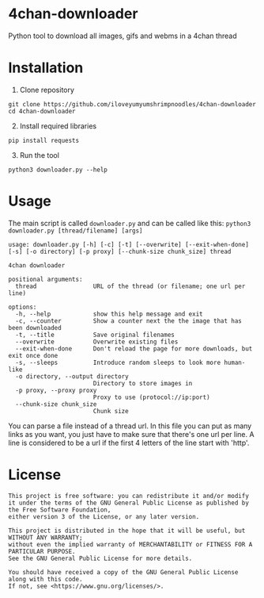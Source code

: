 # 4chan-downloader
Python tool to download all images, gifs and webms in a 4chan thread

# Installation
1. Clone repository
```
git clone https://github.com/iloveyumyumshrimpnoodles/4chan-downloader
cd 4chan-downloader
```
2. Install required libraries
```
pip install requests
```
3. Run the tool
```
python3 downloader.py --help
```

# Usage

The main script is called `downloader.py` and can be called like this: `python3 downloader.py [thread/filename] [args]`

```
usage: downloader.py [-h] [-c] [-t] [--overwrite] [--exit-when-done] [-s] [-o directory] [-p proxy] [--chunk-size chunk_size] thread

4chan downloader

positional arguments:
  thread                URL of the thread (or filename; one url per line)

options:
  -h, --help            show this help message and exit
  -c, --counter         Show a counter next the the image that has been downloaded
  -t, --title           Save original filenames
  --overwrite           Overwrite existing files
  --exit-when-done      Don't reload the page for more downloads, but exit once done
  -s, --sleeps          Introduce random sleeps to look more human-like
  -o directory, --output directory
                        Directory to store images in
  -p proxy, --proxy proxy
                        Proxy to use (protocol://ip:port)
  --chunk-size chunk_size
                        Chunk size
```

You can parse a file instead of a thread url. In this file you can put as many links as you want, you just have to make sure that there's one url per line. A line is considered to be a url if the first 4 letters of the line start with 'http'.

# License
```
This project is free software: you can redistribute it and/or modify it under the terms of the GNU General Public License as published by the Free Software Foundation, 
either version 3 of the License, or any later version.

This project is distributed in the hope that it will be useful, but WITHOUT ANY WARRANTY; 
without even the implied warranty of MERCHANTABILITY or FITNESS FOR A PARTICULAR PURPOSE. 
See the GNU General Public License for more details.

You should have received a copy of the GNU General Public License along with this code. 
If not, see <https://www.gnu.org/licenses/>. 
```